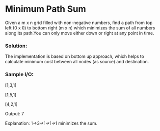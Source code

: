 # Minimum Path Sum

Given a m x n grid filled with non-negative numbers, find a path from top left (0 x 0) to bottom right (m x n) which minimizes 
the sum of all numbers along its path.You can only move either down or right at any point in time.

### Solution:

The implementation is based on bottom up approach, which helps to calculate minimum cost between all nodes (as source) and destination.

### Sample I/O:

[1,3,1]

[1,5,1]

[4,2,1]

Output: 7

Explanation: 1→3→1→1→1 minimizes the sum.
